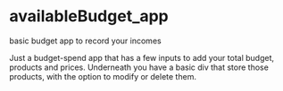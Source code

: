 # availableBudget_app
basic budget app to record your incomes

Just a budget-spend app that has a few inputs to add your total budget, products and prices.
Underneath you have a basic div that store those products, with the option to modify or delete them.
